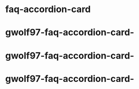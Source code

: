 # faq-accordion-card
# gwolf97-faq-accordion-card-
# gwolf97-faq-accordion-card-
# gwolf97-faq-accordion-card-
